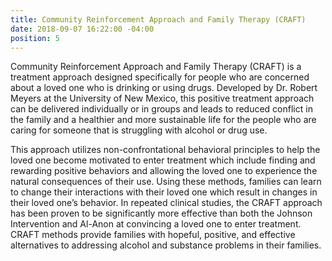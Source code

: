```yaml
---
title: Community Reinforcement Approach and Family Therapy (CRAFT)
date: 2018-09-07 16:22:00 -04:00
position: 5
---
```


Community Reinforcement Approach and Family Therapy (CRAFT) is a treatment approach designed specifically for people who are concerned about a loved one who is drinking or using drugs.  Developed by Dr. Robert Meyers at the University of New Mexico, this positive treatment approach can be delivered individually or in groups and leads to reduced conflict in the family and a healthier and more sustainable life for the people who are caring for someone that is struggling with alcohol or drug use. 

This approach utilizes non-confrontational behavioral principles to help the loved one become motivated to enter treatment which include finding and rewarding positive behaviors and allowing the loved one to experience the natural consequences of their use. Using these methods, families can learn to change their interactions with their loved one which result in changes in their loved one’s behavior. In repeated clinical studies, the CRAFT approach has been proven to be significantly more effective than both the Johnson Intervention and Al-Anon at convincing a loved one to enter treatment. CRAFT methods provide families with hopeful, positive, and effective alternatives to addressing alcohol and substance problems in their families.